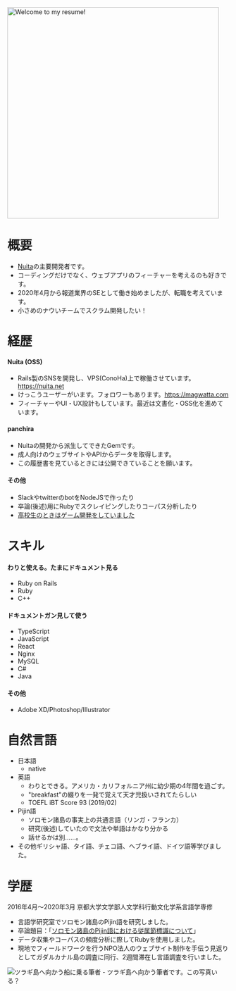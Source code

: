 <img alt="Welcome to my resume!" src="https://kypprivate.s3-ap-northeast-1.amazonaws.com/me.jpg" width="480px">

# 概要
- [Nuita](https://github.com/nuita/nuita)の主要開発者です。
- コーディングだけでなく、ウェブアプリのフィーチャーを考えるのも好きです。
- 2020年4月から報道業界のSEとして働き始めましたが、転職を考えています。
- 小さめのナウいチームでスクラム開発したい！

# 経歴
#### Nuita (OSS)
- Rails製のSNSを開発し、VPS(ConoHa)上で稼働させています。https://nuita.net
- けっこうユーザーがいます。フォロワーもあります。https://magwatta.com
- フィーチャーやUI・UX設計もしています。最近は文書化・OSS化を進めています。

#### panchira
- Nuitaの開発から派生してできたGemです。
- 成人向けのウェブサイトやAPIからデータを取得します。
- この履歴書を見ているときには公開できていることを願います。

#### その他
- SlackやtwitterのbotをNodeJSで作ったり
- 卒論(後述)用にRubyでスクレイピングしたりコーパス分析したり
- [高校生のときはゲーム開発をしていました](https://kyp.hatenablog.com/entry/2015/12/25/013344)

# スキル
#### わりと使える。たまにドキュメント見る
- Ruby on Rails
- Ruby
- C++

#### ドキュメントガン見して使う
- TypeScript
- JavaScript
- React
- Nginx
- MySQL
- C#
- Java

#### その他
- Adobe XD/Photoshop/Illustrator

# 自然言語
- 日本語
  - native
- 英語
  - わりとできる。アメリカ・カリフォルニア州に幼少期の4年間を過ごす。
  - "breakfast"の綴りを一発で覚えて天才児扱いされてたらしい
  - TOEFL iBT Score 93 (2019/02)
- Pijin語
  - ソロモン諸島の事実上の共通言語（リンガ・フランカ）
  - 研究(後述)していたので文法や単語はかなり分かる
  - 話せるかは別……。
- その他ギリシャ語、タイ語、チェコ語、ヘブライ語、ドイツ語等学びました。

# 学歴
2016年4月～2020年3月 京都大学文学部人文学科行動文化学系言語学専修
- 言語学研究室でソロモン諸島のPijin語を研究しました。
- 卒論題目：「[ソロモン諸島のPijin語における従属節標識について](https://github.com/kypkyp/sotsuron)」
- データ収集やコーパスの頻度分析に際してRubyを使用しました。
- 現地でフィールドワークを行うNPO法人のウェブサイト制作を手伝う見返りとしてガダルカナル島の調査に同行、2週間滞在し言語調査を行いました。
<img alt="ツラギ島へ向かう船に乗る筆者" src="https://kypprivate.s3-ap-northeast-1.amazonaws.com/kyp_on_ship.jpg">
- ツラギ島へ向かう筆者です。この写真いる？
